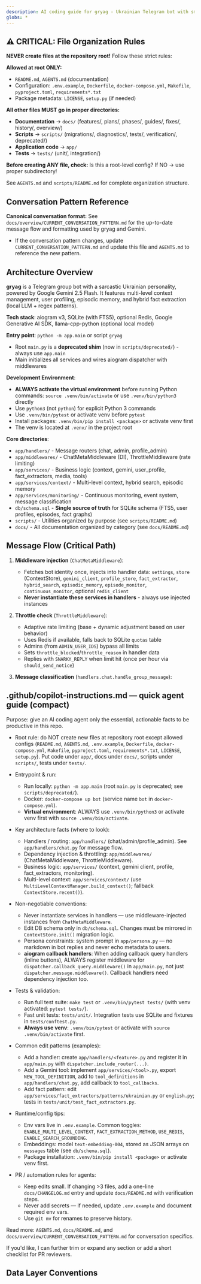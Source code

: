 ```yaml
---
description: AI coding guide for gryag - Ukrainian Telegram bot with smart memory
globs: *
---
```


## ⚠️ CRITICAL: File Organization Rules

**NEVER create files at the repository root!** Follow these strict rules:

**Allowed at root ONLY:**

- `README.md`, `AGENTS.md` (documentation)
- Configuration: `.env.example`, `Dockerfile`, `docker-compose.yml`, `Makefile`, `pyproject.toml`, `requirements*.txt`
- Package metadata: `LICENSE`, `setup.py` (if needed)

**All other files MUST go in proper directories:**

- **Documentation** → `docs/` (features/, plans/, phases/, guides/, fixes/, history/, overview/)
- **Scripts** → `scripts/` (migrations/, diagnostics/, tests/, verification/, deprecated/)
- **Application code** → `app/`
- **Tests** → `tests/` (unit/, integration/)

**Before creating ANY file, check:** Is this a root-level config? If NO → use proper subdirectory!

See `AGENTS.md` and `scripts/README.md` for complete organization structure.

## Conversation Pattern Reference

**Canonical conversation format:** See `docs/overview/CURRENT_CONVERSATION_PATTERN.md` for the up-to-date message flow and formatting used by gryag and Gemini.

- If the conversation pattern changes, update `CURRENT_CONVERSATION_PATTERN.md` and update this file and `AGENTS.md` to reference the new pattern.

## Architecture Overview

**gryag** is a Telegram group bot with a sarcastic Ukrainian personality, powered by Google Gemini 2.5 Flash. It features multi-level context management, user profiling, episodic memory, and hybrid fact extraction (local LLM + regex patterns).

**Tech stack**: aiogram v3, SQLite (with FTS5), optional Redis, Google Generative AI SDK, llama-cpp-python (optional local model)

**Entry point**: `python -m app.main` or script `gryag`

- Root `main.py` is a **deprecated shim** (now in `scripts/deprecated/`) - always use `app.main`
- Main initializes all services and wires aiogram dispatcher with middlewares

**Development Environment**:

- **ALWAYS activate the virtual environment** before running Python commands: `source .venv/bin/activate` or use `.venv/bin/python3` directly
- Use `python3` (not `python`) for explicit Python 3 commands
- Use `.venv/bin/pytest` or activate venv before `pytest`
- Install packages: `.venv/bin/pip install <package>` or activate venv first
- The venv is located at `.venv/` in the project root

**Core directories**:

- `app/handlers/` - Message routers (chat, admin, profile_admin)
- `app/middlewares/` - ChatMetaMiddleware (DI), ThrottleMiddleware (rate limiting)
- `app/services/` - Business logic (context, gemini, user_profile, fact_extractors, media, tools)
- `app/services/context/` - Multi-level context, hybrid search, episodic memory
- `app/services/monitoring/` - Continuous monitoring, event system, message classification
- `db/schema.sql` - **Single source of truth** for SQLite schema (FTS5, user profiles, episodes, fact graphs)
- `scripts/` - Utilities organized by purpose (see `scripts/README.md`)
- `docs/` - All documentation organized by category (see `docs/README.md`)

## Message Flow (Critical Path)

1. **Middleware injection** (`ChatMetaMiddleware`):

   - Fetches bot identity once, injects into handler data: `settings`, `store` (ContextStore), `gemini_client`, `profile_store`, `fact_extractor`, `hybrid_search`, `episodic_memory`, `episode_monitor`, `continuous_monitor`, optional `redis_client`
   - **Never instantiate these services in handlers** - always use injected instances

2. **Throttle check** (`ThrottleMiddleware`):

   - Adaptive rate limiting (base + dynamic adjustment based on user behavior)
   - Uses Redis if available, falls back to SQLite `quotas` table
   - Admins (from `ADMIN_USER_IDS`) bypass all limits
   - Sets `throttle_blocked`/`throttle_reason` in handler data
   - Replies with `SNARKY_REPLY` when limit hit (once per hour via `should_send_notice`)

3. **Message classification** (`handlers.chat.handle_group_message`):

## .github/copilot-instructions.md — quick agent guide (compact)

Purpose: give an AI coding agent only the essential, actionable facts to be productive in this repo.

- Root rule: do NOT create new files at repository root except allowed configs (`README.md`, `AGENTS.md`, `.env.example`, `Dockerfile`, `docker-compose.yml`, `Makefile`, `pyproject.toml`, `requirements*.txt`, `LICENSE`, `setup.py`). Put code under `app/`, docs under `docs/`, scripts under `scripts/`, tests under `tests/`.

- Entrypoint & run:

  - Run locally: `python -m app.main` (root `main.py` is deprecated; see `scripts/deprecated/`).
  - Docker: `docker-compose up bot` (service name `bot` in `docker-compose.yml`).
  - **Virtual environment**: ALWAYS use `.venv/bin/python3` or activate venv first with `source .venv/bin/activate`.

- Key architecture facts (where to look):

  - Handlers / routing: `app/handlers/` (chat/admin/profile_admin). See `app/handlers/chat.py` for message flow.
  - Dependency injection & throttling: `app/middlewares/` (ChatMetaMiddleware, ThrottleMiddleware).
  - Business logic: `app/services/` (context, gemini client, profile, fact_extractors, monitoring).
  - Multi-level context: `app/services/context/` (use `MultiLevelContextManager.build_context()`; fallback `ContextStore.recent()`).

- Non-negotiable conventions:

  - Never instantiate services in handlers — use middleware-injected instances from `ChatMetaMiddleware`.
  - Edit DB schema only in `db/schema.sql`. Changes must be mirrored in `ContextStore.init()` migration logic.
  - Persona constraints: system prompt in `app/persona.py` — no markdown in bot replies and never echo metadata to users.
  - **aiogram callback handlers**: When adding callback query handlers (inline buttons), ALWAYS register middleware for `dispatcher.callback_query.middleware()` in `app/main.py`, not just `dispatcher.message.middleware()`. Callback handlers need dependency injection too.

- Tests & validation:

  - Run full test suite: `make test` or `.venv/bin/pytest tests/` (with venv activated: `pytest tests/`).
  - Fast unit tests: `tests/unit/`. Integration tests use SQLite and fixtures in `tests/conftest.py`.
  - **Always use venv**: `.venv/bin/pytest` or activate with `source .venv/bin/activate` first.

- Common edit patterns (examples):

  - Add a handler: create `app/handlers/<feature>.py` and register it in `app/main.py` with `dispatcher.include_router(...)`.
  - Add a Gemini tool: implement `app/services/<tool>.py`, export `NEW_TOOL_DEFINITION`, add to `tool_definitions` in `app/handlers/chat.py`, add callback to `tool_callbacks`.
  - Add fact pattern: edit `app/services/fact_extractors/patterns/ukrainian.py` or `english.py`; tests in `tests/unit/test_fact_extractors.py`.

- Runtime/config tips:

  - Env vars live in `.env.example`. Common toggles: `ENABLE_MULTI_LEVEL_CONTEXT`, `FACT_EXTRACTION_METHOD`, `USE_REDIS`, `ENABLE_SEARCH_GROUNDING`.
  - Embeddings: model `text-embedding-004`, stored as JSON arrays on `messages` table (see `db/schema.sql`).
  - Package installation: `.venv/bin/pip install <package>` or activate venv first.

- PR / automation rules for agents:
  - Keep edits small. If changing >3 files, add a one-line `docs/CHANGELOG.md` entry and update `docs/README.md` with verification steps.
  - Never add secrets — if needed, update `.env.example` and document required env vars.
  - Use `git mv` for renames to preserve history.

Read more: `AGENTS.md`, `docs/README.md`, and `docs/overview/CURRENT_CONVERSATION_PATTERN.md` for conversation specifics.

If you'd like, I can further trim or expand any section or add a short checklist for PR reviewers.

## Data Layer Conventions

